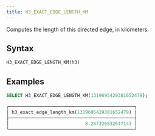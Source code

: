 ```yaml
---
title: H3_EXACT_EDGE_LENGTH_KM
---
```


Computes the length of this directed edge, in kilometers.

## Syntax

```sql
H3_EXACT_EDGE_LENGTH_KM(h3)
```

## Examples

```sql
SELECT H3_EXACT_EDGE_LENGTH_KM(1319695429381652479);

┌──────────────────────────────────────────────┐
│ h3_exact_edge_length_km(1319695429381652479) │
├──────────────────────────────────────────────┤
│                            8.267326832647143 │
└──────────────────────────────────────────────┘
```